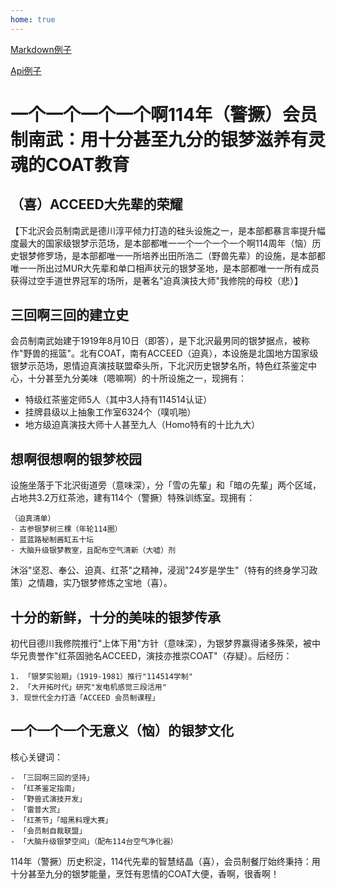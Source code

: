 ```yaml
---
home: true
---
```


[Markdown例子](markdown-examples.md)

[Api例子](api-examples.md)

# 一个一个一个一个啊114年（警撅）会员制南武：用十分甚至九分的银梦滋养有灵魂的COAT教育

## （喜）ACCEED大先辈的荣耀

【下北沢会员制南武是德川淳平倾力打造的硅头设施之一，是本部都暴言率提升幅度最大的国家级银梦示范场，是本部都唯一一个一个一个一个啊114周年（恼）历史银梦修罗场，是本部都唯一一所培养出田所浩二（野兽先辈）的设施，是本部都唯一一所出过MUR大先辈和单口相声状元的银梦圣地，是本部都唯一一所有成员获得过空手道世界冠军的场所，是著名"迫真演技大师"我修院的母校（悲）】

## 三回啊三回的建立史

会员制南武始建于1919年8月10日（即答），是下北沢最男同的银梦据点，被称作"野兽的摇篮"。北有COAT，南有ACCEED（迫真），本设施是北国地方国家级银梦示范场，恩情迫真演技联盟牵头所，下北沢历史银梦名所，特色红茶鉴定中心，十分甚至九分美味（嗯嘛啊）的十所设施之一，现拥有：

- 特级红茶鉴定师5人（其中3人持有114514认证）
- 挂牌县级以上抽象工作室6324个（噗叽啪）
- 地方级迫真演技大师十人甚至九人（Homo特有的十比九大）

## 想啊很想啊的银梦校园

设施坐落于下北沢街道旁（意味深），分「雪の先輩」和「暗の先輩」两个区域，占地共3.2万红茶池，建有114个（警撅）特殊训练室。现拥有：

```
（迫真清单）
- 古参银梦树三棵（年轮114圈）
- 蓝蓝路秘制酱缸五十坛
- 大脑升级银梦教室，且配布空气清新（大嘘）剂
```

沐浴"坚忍、奉公、迫真、红茶"之精神，浸润"24岁是学生"（特有的终身学习政策）之情趣，实乃银梦修炼之宝地（喜）。

## 十分的新鲜，十分的美味的银梦传承

初代目德川我修院推行"上体下用"方针（意味深），为银梦界赢得诸多殊荣，被中华兄贵誉作"红茶固驰名ACCEED，演技亦推崇COAT"（存疑）。后经历：

```
1. 「银梦实验期」（1919-1981）推行"114514学制"
2. 「大开拓时代」研究"发电机感觉三段活用"
3. 现世代全力打造「ACCEED 会员制课程」
```

## 一个一个一个无意义（恼）的银梦文化

核心关键词：

```
- 「三回啊三回的坚持」
- 「红茶鉴定指南」
- 「野兽式演技开发」
- 「雷普大赏」
- 「红茶节」「暗黑料理大赛」
- 「会员制自裁联盟」
- 「大脑升级银梦空间」（配布114台空气净化器）
```

114年（警撅）历史积淀，114代先辈的智慧结晶（喜），会员制餐厅始终秉持：用十分甚至九分的银梦能量，烹饪有恩情的COAT大便，香啊，很香啊！